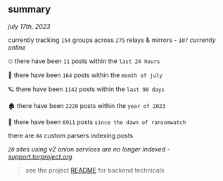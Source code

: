 
## summary
_july 17th, 2023_

currently tracking `154` groups across `275` relays & mirrors - _`107` currently online_

⏲ there have been `11` posts within the `last 24 hours`

🦈 there have been `164` posts within the `month of july`

🪐 there have been `1142` posts within the `last 90 days`

🏚 there have been `2220` posts within the `year of 2023`

🦕 there have been `6911` posts `since the dawn of ransomwatch`

there are `84` custom parsers indexing posts

_`20` sites using v2 onion services are no longer indexed - [support.torproject.org](https://support.torproject.org/onionservices/v2-deprecation/)_

> see the project [README](https://github.com/joshhighet/ransomwatch#ransomwatch--) for backend technicals
